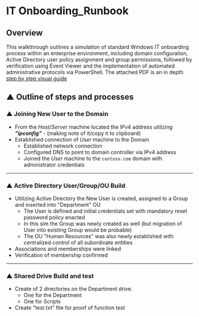 # IT Onboarding_Runbook

## Overview
This walkthrough outlines a simulation of standard Windows IT onboarding process within an enterprise environment, including domain configuration, Active Directory user policy assignment and group permissions, followed by verification using Event Viewer and the implementation of automated administrative protocols via PowerShell.  The attached PDF is an in depth [step by step visual guide](https://github.com/MichaelColburn/Onboarding_Runbook/blob/main/Michael%20Colburn%20-%20IT_runbook.pdf)

## ▲ Outline of steps and processes

### ▲ Joining New User to the Domain
- From the _Host/Server_ machine located the IPv4 address utilizing ___"ipconfig"___ - (making note of it/copy it to clipboard)
- Established connection of _User_ machine to the Domain
  - Established network connection
  - Configured DNS to point to domain controller via IPv4 address
  - Joined the _User_ machine to the `contoso.com` domain with administrator credentials
 ---

### ▲ Active Directory User/Group/OU Build
- Utilizing Active Directory the New User is created, assigned to a Group and inserted into "Department" OU
  - The User is defined and initial credentials set with mandatory reset password policy enacted
  - In this sim the Group was newly created as well (but migration of User into existing Group would be probable)
  - The OU "Human Resources" was also newly established with centralized control of all subordinate entities
- Associations and memberships were linked
- Verification of membership confirmed
---

### ▲ Shared Drive Build and test 
- Create of 2 directories on the Department drive.
  - One for the Department
  - One for Scripts
- Create "test.txt" file for proof of function test
